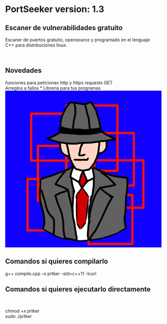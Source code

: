 <body>
	<h1>PortSeeker version: 1.3</h1>
	<h2>Escaner de vulnerabilidades gratuito</h2>
	<p>Escaner de puertos gratuito, opensource y programado en el lenguaje<br>
	C++ para distribuciones linux.</p><br>
	<h2>Novedades</h2>
	funciones para peticiones http y https requests GET<br>
	Arreglos a fallos
	* Libreria para tus programas
	<img src="./toologo.png" width=500 height=500><br>
	<h2>Comandos si quieres compilarlo</h2>
	<p>g++ compile.cpp -o prtker -std=c++11 -lcurl<br></p>
	<h2>Comandos si quieres ejecutarlo directamente</h2><br>
	<p>chmod +x prtker <br>sudo ./prtker</p>
</body>
</html>
